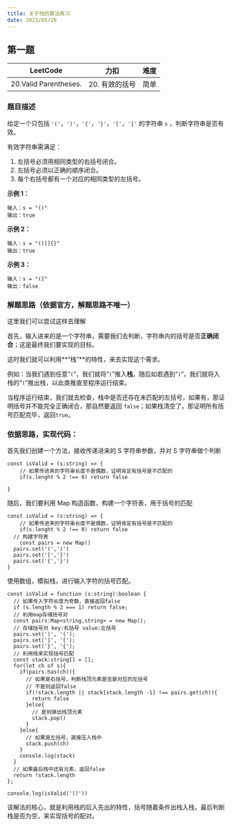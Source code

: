 ```yaml
---
title: 关于栈的算法练习
date: 2023/05/26
---
```


## 第一题

|       LeetCode        |      力扣      | 难度 |
| :-------------------: | :------------: | :--: |
| 20.Valid Parentheses. | 20. 有效的括号 | 简单 |



### 题目描述

给定一个只包括 `'('`，`')'`，`'{'`，`'}'`，`'['`，`']'` 的字符串 `s` ，判断字符串是否有效。

有效字符串需满足：

1. 左括号必须用相同类型的右括号闭合。
2. 左括号必须以正确的顺序闭合。
3. 每个右括号都有一个对应的相同类型的左括号。

**示例 1：**

```
输入：s = "()"
输出：true
```

**示例 2：**

```
输入：s = "()[]{}"
输出：true
```

**示例 3：**

```
输入：s = "(]"
输出：false
```



### 解题思路（依据官方，解题思路不唯一）

这里我们可以尝试这样去理解

首先，输入进来的是一个字符串，需要我们去判断，字符串内的括号是否**正确闭合**；这是最终我们要实现的目标。

这时我们就可以利用**“栈”**的特性，来去实现这个需求。

例如：当我们遇到任意“`(`”，我们就将“`(`”推入**栈**，随后如若遇到“`)`”，我们就将入栈的“`(`”推出栈，以此类推直至程序运行结束。

当程序运行结束，我们就去检查，栈中是否还存在未匹配的左括号，如果有，那证明括号并不能完全正确闭合，那自然要返回 `false`；如果栈清空了，那证明所有括号匹配完毕，返回`true`。



### 依据思路，实现代码：

首先我们创建一个方法，接收传递进来的 S 字符串参数，并对 S 字符串做个判断

```tsx
const isValid = (s:string) => {
	// 如果传进来的字符串长度不是偶数，证明肯定有括号是不匹配的
	if(s.lenght % 2 !== 0) return false
	
}
```

随后，我们要利用 Map 构造函数，构建一个字符表，用于括号的匹配

```tsx
const isValid = (s:string) => {
	// 如果传进来的字符串长度不是偶数，证明肯定有括号是不匹配的
	if(s.lenght % 2 !== 0) return false
  // 构建字符表
	const pairs = new Map()
  pairs.set('(',')')
  pairs.set('[',']')
  pairs.set('{','}')
}
```

使用数组，模拟栈，进行输入字符的括号匹配。

```tsx
const isValid = function (s:string):boolean {
  // 如果传入字符长度为奇数，直接返回false
  if (s.length % 2 === 1) return false;
  // 利用map存储括号对
  const pairs:Map<string,string> = new Map();
  // 存储括号对 key:右括号 value:左括号
  pairs.set(')', '(');
  pairs.set(']', '[');
  pairs.set('}', '{');
  // 利用栈来实现括号匹配
  const stack:string[] = [];
  for(let ch of s){
    if(pairs.has(ch)){
      // 如果是右括号，判断栈顶元素是否是对应的左括号
      // 不是则返回false
      if(!stack.length || stack[stack.length -1] !== pairs.get(ch)){
        return false
      }else{
        // 是则弹出栈顶元素
        stack.pop()
      }
    }else{
      // 如果是左括号，直接压入栈中
      stack.push(ch)
    }
    console.log(stack)
  }
  // 如果最后栈中还有元素，返回false
  return !stack.length
};

console.log(isValid('()'))
```

该解法的核心，就是利用栈的后入先出的特性，括号随着条件出栈入栈，最后判断栈是否为空，来实现括号的配对。